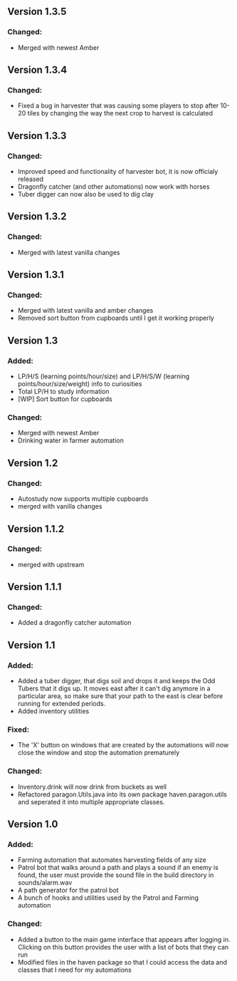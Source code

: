 ## Version 1.3.5
### Changed:
- Merged with newest Amber
  
## Version 1.3.4
### Changed:
- Fixed a bug in harvester that was causing some players to stop after 10-20 tiles by changing the way
  the next crop to harvest is calculated

## Version 1.3.3
### Changed:
- Improved speed and functionality of harvester bot, it is now officialy released
- Dragonfly catcher (and other automations) now work with horses
- Tuber digger can now also be used to dig clay

## Version 1.3.2
### Changed:
- Merged with latest vanilla changes

## Version 1.3.1
### Changed:
- Merged with latest vanilla and amber changes
- Removed sort button from cupboards until I get it working properly

## Version 1.3
### Added:
- LP/H/S (learning points/hour/size) and LP/H/S/W (learning points/hour/size/weight) info to curiosities
- Total LP/H to study information
- [WIP] Sort button for cupboards

### Changed:
- Merged with newest Amber
- Drinking water in farmer automation

## Version 1.2
### Changed:
- Autostudy now supports multiple cupboards
- merged with vanilla changes

## Version 1.1.2
### Changed:
- merged with upstream

## Version 1.1.1
### Changed:
- Added a dragonfly catcher automation

## Version 1.1
### Added:
- Added a tuber digger, that digs soil and drops it and keeps the Odd Tubers that it digs up. It moves east after it can't dig
  anymore in a particular area, so make sure that your path to the east is clear before running for extended periods.
- Added inventory utilities

### Fixed:
- The 'X' button on windows that are created by the automations will now close the window and stop the automation prematurely

### Changed:
- Inventory.drink will now drink from buckets as well
- Refactored paragon.Utils.java into its own package haven.paragon.utils and seperated it into multiple
  appropriate classes.
 


## Version 1.0
### Added:
- Farming automation that automates harvesting fields of any size
- Patrol bot that walks around a path and plays a sound if an enemy is found, 
the user must provide the sound file in the build directory in sounds/alarm.wav
- A path generator for the patrol bot	
- A bunch of hooks and utilities used by the Patrol and Farming automation

### Changed: 
- Added a button to the main game interface that appears after logging in. Clicking on this 
button provides the user with a list of bots that they can run
- Modified files in the haven package so that I could access the data and classes that I need 
for my automations
